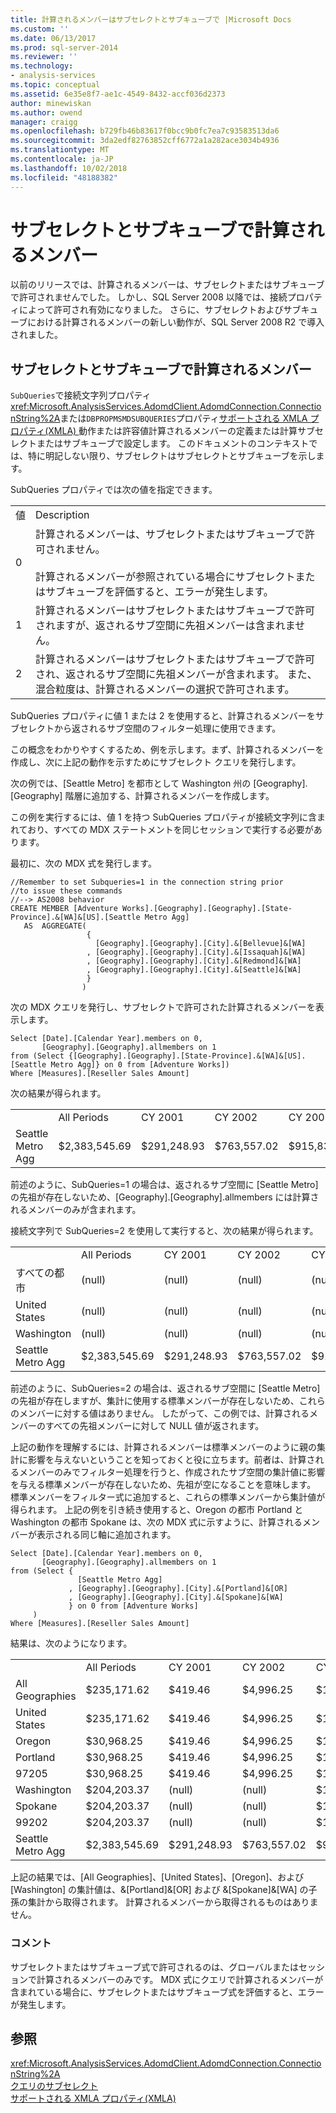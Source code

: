 ```yaml
---
title: 計算されるメンバーはサブセレクトとサブキューブで |Microsoft Docs
ms.custom: ''
ms.date: 06/13/2017
ms.prod: sql-server-2014
ms.reviewer: ''
ms.technology:
- analysis-services
ms.topic: conceptual
ms.assetid: 6e35e8f7-ae1c-4549-8432-accf036d2373
author: minewiskan
ms.author: owend
manager: craigg
ms.openlocfilehash: b729fb46b83617f0bcc9b0fc7ea7c93583513da6
ms.sourcegitcommit: 3da2edf82763852cff6772a1a282ace3034b4936
ms.translationtype: MT
ms.contentlocale: ja-JP
ms.lasthandoff: 10/02/2018
ms.locfileid: "48188382"
---
```

# <a name="calculated-members-in-subselects-and-subcubes"></a>サブセレクトとサブキューブで計算されるメンバー
  以前のリリースでは、計算されるメンバーは、サブセレクトまたはサブキューブで許可されませんでした。 しかし、SQL Server 2008 以降では、接続プロパティによって許可され有効になりました。 さらに、サブセレクトおよびサブキューブにおける計算されるメンバーの新しい動作が、SQL Server 2008 R2 で導入されました。  
  
## <a name="calculated-members-in-subselects-and-subcubes"></a>サブセレクトとサブキューブで計算されるメンバー  
 `SubQueries`で接続文字列プロパティ<xref:Microsoft.AnalysisServices.AdomdClient.AdomdConnection.ConnectionString%2A>または`DBPROPMSMDSUBQUERIES`プロパティ[サポートされる XMLA プロパティ&#40;XMLA&#41; ](../../xmla/xml-elements-properties/propertylist-element-supported-xmla-properties.md)動作または許容値計算されるメンバーの定義または計算サブセレクトまたはサブキューブで設定します。 このドキュメントのコンテキストでは、特に明記しない限り、サブセレクトはサブセレクトとサブキューブを示します。  
  
 SubQueries プロパティでは次の値を指定できます。  
  
|||  
|-|-|  
|値|Description|  
|0|計算されるメンバーは、サブセレクトまたはサブキューブで許可されません。<br /><br /> 計算されるメンバーが参照されている場合にサブセレクトまたはサブキューブを評価すると、エラーが発生します。|  
|1|計算されるメンバーはサブセレクトまたはサブキューブで許可されますが、返されるサブ空間に先祖メンバーは含まれません。|  
|2|計算されるメンバーはサブセレクトまたはサブキューブで許可され、返されるサブ空間に先祖メンバーが含まれます。 また、混合粒度は、計算されるメンバーの選択で許可されます。|  
  
 SubQueries プロパティに値 1 または 2 を使用すると、計算されるメンバーをサブセレクトから返されるサブ空間のフィルター処理に使用できます。  
  
 この概念をわかりやすくするため、例を示します。まず、計算されるメンバーを作成し、次に上記の動作を示すためにサブセレクト クエリを発行します。  
  
 次の例では、[Seattle Metro] を都市として Washington 州の [Geography].[Geography] 階層に追加する、計算されるメンバーを作成します。  
  
 この例を実行するには、値 1 を持つ SubQueries プロパティが接続文字列に含まれており、すべての MDX ステートメントを同じセッションで実行する必要があります。  
  
 最初に、次の MDX 式を発行します。  
  
```  
//Remember to set Subqueries=1 in the connection string prior  
//to issue these commands  
//--> AS2008 behavior  
CREATE MEMBER [Adventure Works].[Geography].[Geography].[State-Province].&[WA]&[US].[Seattle Metro Agg]   
   AS  AGGREGATE(   
                 {   
                   [Geography].[Geography].[City].&[Bellevue]&[WA]  
                 , [Geography].[Geography].[City].&[Issaquah]&[WA]  
                 , [Geography].[Geography].[City].&[Redmond]&[WA]  
                 , [Geography].[Geography].[City].&[Seattle]&[WA]  
                 }  
                )    
```  
  
 次の MDX クエリを発行し、サブセレクトで許可された計算されるメンバーを表示します。  
  
```  
Select [Date].[Calendar Year].members on 0,  
       [Geography].[Geography].allmembers on 1  
from (Select {[Geography].[Geography].[State-Province].&[WA]&[US].[Seattle Metro Agg]} on 0 from [Adventure Works])  
Where [Measures].[Reseller Sales Amount]  
```  
  
 次の結果が得られます。  
  
|||||||  
|-|-|-|-|-|-|  
||All Periods|CY 2001|CY 2002|CY 2003|CY 2004|  
|Seattle Metro Agg|$2,383,545.69|$291,248.93|$763,557.02|$915,832.36|$412,907.37|  
  
 前述のように、SubQueries=1 の場合は、返されるサブ空間に [Seattle Metro] の先祖が存在しないため、[Geography].[Geography].allmembers には計算されるメンバーのみが含まれます。  
  
 接続文字列で SubQueries=2 を使用して実行すると、次の結果が得られます。  
  
|||||||  
|-|-|-|-|-|-|  
||All Periods|CY 2001|CY 2002|CY 2003|CY 2004|  
|すべての都市|(null)|(null)|(null)|(null)|(null)|  
|United States|(null)|(null)|(null)|(null)|(null)|  
|Washington|(null)|(null)|(null)|(null)|(null)|  
|Seattle Metro Agg|$2,383,545.69|$291,248.93|$763,557.02|$915,832.36|$412,907.37|  
  
 前述のように、SubQueries=2 の場合は、返されるサブ空間に [Seattle Metro] の先祖が存在しますが、集計に使用する標準メンバーが存在しないため、これらのメンバーに対する値はありません。 したがって、この例では、計算されるメンバーのすべての先祖メンバーに対して NULL 値が返されます。  
  
 上記の動作を理解するには、計算されるメンバーは標準メンバーのように親の集計に影響を与えないということを知っておくと役に立ちます。前者は、計算されるメンバーのみでフィルター処理を行うと、作成されたサブ空間の集計値に影響を与える標準メンバーが存在しないため、先祖が空になることを意味します。 標準メンバーをフィルター式に追加すると、これらの標準メンバーから集計値が得られます。 上記の例を引き続き使用すると、Oregon の都市 Portland と Washington の都市 Spokane は、次の MDX 式に示すように、計算されるメンバーが表示される同じ軸に追加されます。  
  
```  
Select [Date].[Calendar Year].members on 0,  
       [Geography].[Geography].allmembers on 1  
from (Select {  
               [Seattle Metro Agg]  
             , [Geography].[Geography].[City].&[Portland]&[OR]  
             , [Geography].[Geography].[City].&[Spokane]&[WA]  
             } on 0 from [Adventure Works]  
     )  
Where [Measures].[Reseller Sales Amount]  
```  
  
 結果は、次のようになります。  
  
|||||||  
|-|-|-|-|-|-|  
||All Periods|CY 2001|CY 2002|CY 2003|CY 2004|  
|All Geographies|$235,171.62|$419.46|$4,996.25|$131,788.82|$97,967.09|  
|United States|$235,171.62|$419.46|$4,996.25|$131,788.82|$97,967.09|  
|Oregon|$30,968.25|$419.46|$4,996.25|$17,442.97|$8,109.56|  
|Portland|$30,968.25|$419.46|$4,996.25|$17,442.97|$8,109.56|  
|97205|$30,968.25|$419.46|$4,996.25|$17,442.97|$8,109.56|  
|Washington|$204,203.37|(null)|(null)|$114,345.85|$89,857.52|  
|Spokane|$204,203.37|(null)|(null)|$114,345.85|$89,857.52|  
|99202|$204,203.37|(null)|(null)|$114,345.85|$89,857.52|  
|Seattle Metro Agg|$2,383,545.69|$291,248.93|$763,557.02|$915,832.36|$412,907.37|  
  
 上記の結果では、[All Geographies]、[United States]、[Oregon]、および [Washington] の集計値は、&[Portland]&[OR] および &[Spokane]&[WA] の子孫の集計から取得されます。 計算されるメンバーから取得されるものはありません。  
  
### <a name="remarks"></a>コメント  
 サブセレクトまたはサブキューブ式で許可されるのは、グローバルまたはセッションで計算されるメンバーのみです。 MDX 式にクエリで計算されるメンバーが含まれている場合に、サブセレクトまたはサブキューブ式を評価すると、エラーが発生します。  
  
## <a name="see-also"></a>参照  
 <xref:Microsoft.AnalysisServices.AdomdClient.AdomdConnection.ConnectionString%2A>   
 [クエリのサブセレクト](subselects-in-queries.md)   
 [サポートされる XMLA プロパティ&#40;XMLA&#41;](../../xmla/xml-elements-properties/propertylist-element-supported-xmla-properties.md)  
  
  
